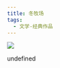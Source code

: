 ```yaml
---
title: 冬牧场
tags:
  - 文学-经典作品
---
```


![](https://cdn.weread.qq.com/weread/cover/22/yuewen_244004/s_yuewen_2440041690201500.jpg)

undefined